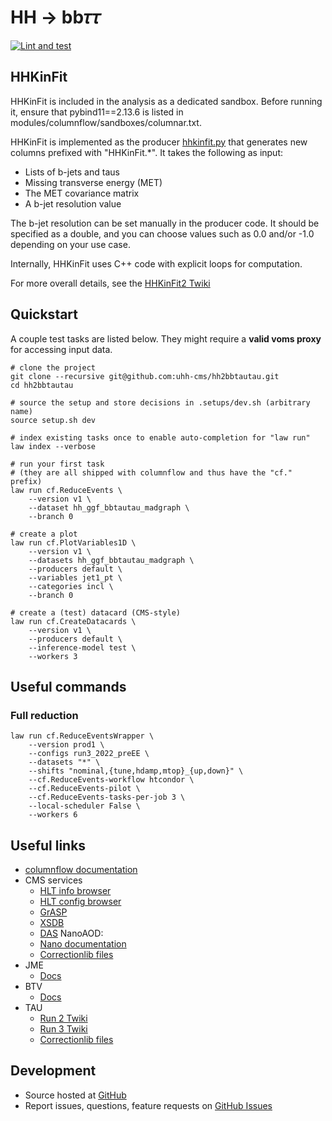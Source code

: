 # HH → bb𝜏𝜏

[![Lint and test](https://github.com/uhh-cms/hh2bbtautau/actions/workflows/lint_and_test.yaml/badge.svg)](https://github.com/uhh-cms/hh2bbtautau/actions/workflows/lint_and_test.yaml)

## HHKinFit
HHKinFit is included in the analysis as a dedicated sandbox. Before running it, ensure that pybind11==2.13.6 is listed in modules/columnflow/sandboxes/columnar.txt.

HHKinFit is implemented as the producer [hhkinfit.py](https://github.com/HEP-KBFI/hh2bbtautau/blob/hhkinfit/hbt/production/hh_kinfit.py) that generates new columns prefixed with "HHKinFit.*". It takes the following as input:

- Lists of b-jets and taus
- Missing transverse energy (MET)
- The MET covariance matrix
- A b-jet resolution value

The b-jet resolution can be set manually in the producer code. It should be specified as a double, and you can choose values such as 0.0 and/or -1.0 depending on your use case.

Internally, HHKinFit uses C++ code with explicit loops for computation.

For more overall details, see the [HHKinFit2 Twiki](https://twiki.cern.ch/twiki/bin/view/CMS/HHKinFit2)
 

## Quickstart

A couple test tasks are listed below.
They might require a **valid voms proxy** for accessing input data.

```shell
# clone the project
git clone --recursive git@github.com:uhh-cms/hh2bbtautau.git
cd hh2bbtautau

# source the setup and store decisions in .setups/dev.sh (arbitrary name)
source setup.sh dev

# index existing tasks once to enable auto-completion for "law run"
law index --verbose

# run your first task
# (they are all shipped with columnflow and thus have the "cf." prefix)
law run cf.ReduceEvents \
    --version v1 \
    --dataset hh_ggf_bbtautau_madgraph \
    --branch 0

# create a plot
law run cf.PlotVariables1D \
    --version v1 \
    --datasets hh_ggf_bbtautau_madgraph \
    --producers default \
    --variables jet1_pt \
    --categories incl \
    --branch 0

# create a (test) datacard (CMS-style)
law run cf.CreateDatacards \
    --version v1 \
    --producers default \
    --inference-model test \
    --workers 3
```

## Useful commands

### Full reduction

```shell
law run cf.ReduceEventsWrapper \
    --version prod1 \
    --configs run3_2022_preEE \
    --datasets "*" \
    --shifts "nominal,{tune,hdamp,mtop}_{up,down}" \
    --cf.ReduceEvents-workflow htcondor \
    --cf.ReduceEvents-pilot \
    --cf.ReduceEvents-tasks-per-job 3 \
    --local-scheduler False \
    --workers 6
```

## Useful links

- [columnflow documentation](https://columnflow.readthedocs.io/en/latest/index.html)
- CMS services
  - [HLT info browser](https://cmshltinfo.app.cern.ch/path/HLT_MediumChargedIsoPFTau180HighPtRelaxedIso_Trk50_eta2p1_v)
  - [HLT config browser](https://cmshltcfg.app.cern.ch/open?db=online&cfg=%2Fcdaq%2Fphysics%2FRun2018%2F2e34%2Fv2.1.5%2FHLT%2FV2)
  - [GrASP](https://cms-pdmv-prod.web.cern.ch/grasp/)
  - [XSDB](https://xsdb-temp.app.cern.ch)
  - [DAS](https://cmsweb.cern.ch/das)
NanoAOD:
  - [Nano documentation](https://gitlab.cern.ch/cms-nanoAOD/nanoaod-doc)
  - [Correctionlib files](https://gitlab.cern.ch/cms-nanoAOD/jsonpog-integration)
- JME
  - [Docs](https://cms-jerc.web.cern.ch)
- BTV
  - [Docs](https://btv-wiki.docs.cern.ch)
- TAU
  - [Run 2 Twiki](https://twiki.cern.ch/twiki/bin/viewauth/CMS/TauIDRecommendationForRun2)
  - [Run 3 Twiki](https://twiki.cern.ch/twiki/bin/viewauth/CMS/TauIDRecommendationForRun3)
  - [Correctionlib files](https://gitlab.cern.ch/cms-tau-pog/jsonpog-integration/-/tree/TauPOG_v2_deepTauV2p5/POG/TAU?ref_type=heads)

## Development

- Source hosted at [GitHub](https://github.com/uhh-cms/hh2bbtautau)
- Report issues, questions, feature requests on [GitHub Issues](https://github.com/uhh-cms/hh2bbtautau/issues)
